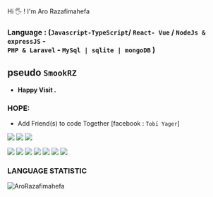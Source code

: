 Hi &#128400; ! I'm Aro Razafimahefa 
### Language  : (`Javascript-TypeScript`/ `React- Vue` / `NodeJs & expressJS` - </br>`PHP & Laravel` - `MySql | sqlite | mongoDB` )
## pseudo `SmookRZ`
* <strong> Happy Visit . </strong>
### HOPE:
* Add Friend(s) to code Together [facebook : `Tobï Yager`]
<p>
    <a><img src="https://img.shields.io/badge/Node.js-339933?style=for-the-badge&logo=nodedotjs&logoColor=white" /></a>
    <a><img src="https://img.shields.io/badge/Express.js-323330?style=for-the-badge&logo=express&logoColor=white"/><a>
    <a><img src="https://img.shields.io/badge/Laravel-red?style=for-the-badge&logo=laravel&logoColor=white" /><a>
</p>

<p>
    <a><img src="https://img.shields.io/badge/JavaScript-323330?style=for-the-badge&logo=javascript&logoColor=F7DF1E" /></a>
    <a><img src="https://img.shields.io/badge/PHP-777BB4?style=for-the-badge&logo=PHP&logoColor=white" /><a>
    <a><img src="https://img.shields.io/badge/Java-FFDD00?style=for-the-badge&logo=java-8&logoColor=white" /><a>
    <a><img src="https://img.shields.io/badge/Python-14354C?style=for-the-badge&logo=python&logoColor=yellow" /></a>
    <a><img src="https://img.shields.io/badge/C++-0175C2?style=for-the-badge&logo=c&logoColor=white" /><a>
    <a><img src="https://img.shields.io/badge/HTML-323330?style=for-the-badge&logo=html5&logoColor=orange" /><a>
    <a><img src="https://img.shields.io/badge/CSS-14354C?style=for-the-badge&logo=css3&logoColor=blue" /><a>
</p>

### LANGUAGE STATISTIC
   <p><img align="left" src="https://github-readme-stats.vercel.app/api/top-langs?username=AroRazafimahefa&show_icons=true&locale=en&layout=compact" alt="AroRazafimahefa" /></p>     
